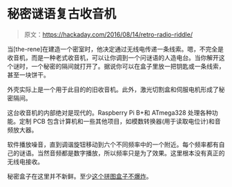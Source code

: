 # 秘密谜语复古收音机

> 原文：<https://hackaday.com/2016/08/14/retro-radio-riddle/>

当[the-rene]在建造一个密室时，他决定通过无线电传递一条线索。嗯，不完全是收音机，而是一种老式收音机，可以让你调到一个问谜语的人造电台。当你解开这个谜时，一个秘密的隔间就打开了。据说你可以在盒子里放一把钥匙或一条线索，甚至一块饼干。

外壳实际上是一个用于此目的的旧收音机。此外，激光切割盒和伺服电机形成了秘密隔间。

这台收音机的内部绝对是现代的。Raspberry Pi B+和 ATmega328 处理各种功能。定制 PCB 包含计算机和一些其他项目，如模数转换器(用于读取电位计)和音频放大器。

软件播放噪音，直到调谐旋钮移动到六个不同频率中的一个附近。每个频率都有自己的谜语。当然音频都是数字播放，所以频率只是为了效果。这里根本没有真正的无线电接收。

秘密盒子在这里并不新鲜。至少[这个拼图盒子不爆炸](https://hackaday.com/2015/07/23/puzzle-box-is-rigged-to-blow/)。